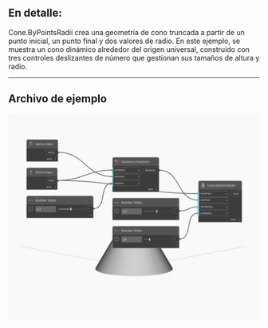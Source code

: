 ## En detalle:
Cone.ByPointsRadii crea una geometría de cono truncada a partir de un punto inicial, un punto final y dos valores de radio. En este ejemplo, se muestra un cono dinámico alrededor del origen universal, construido con tres controles deslizantes de número que gestionan sus tamaños de altura y radio.
___
## Archivo de ejemplo

![ByPointsRadii](./Autodesk.DesignScript.Geometry.Cone.ByPointsRadii_img.jpg)

